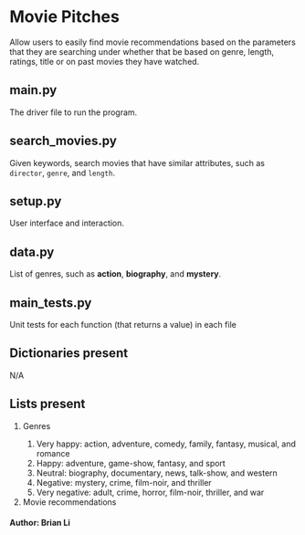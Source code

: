 # Movie Pitches

Allow users to easily find movie recommendations based on the parameters that they are searching under whether that be 
based on genre, length, ratings, title or on past movies they have watched. 

## main.py

The driver file to run the program.

## search_movies.py

Given keywords, search movies that have similar attributes, such as `director`, `genre`, and `length`.

## setup.py

User interface and interaction.

## data.py

List of genres, such as **action**, **biography**, and **mystery**.

## main_tests.py

Unit tests for each function (that returns a value) in each file

## Dictionaries present

N/A

## Lists present

<ol>
    <li>Genres</li>
        <ol>
            <li>Very happy: action, adventure, comedy, family, fantasy, musical, and romance</li>
            <li>Happy: adventure, game-show, fantasy, and sport</li>
            <li>Neutral: biography, documentary, news, talk-show, and western</li>
            <li>Negative: mystery, crime, film-noir, and thriller</li>
            <li>Very negative: adult, crime, horror, film-noir, thriller, and war</li>
        </ol>
    <li>Movie recommendations</li>
</ol>

#### Author: Brian Li